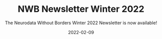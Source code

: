 ---
title: "NWB Newsletter Winter 2022"
weight: 2
date: "2022-02-09"
subtitle: "The Neurodata Without Borders Winter 2022 Newsletter is now available!"
image: "images/winter-2022.png"
author_details:
  name: "Oliver Ruebel"
  image: "images/placeholder.png"
  bio: "Author's bio goes here"
tags: announcement, newbletter
---